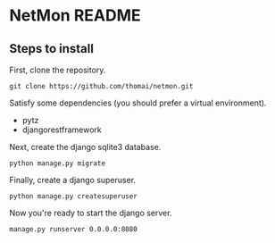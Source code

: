 NetMon README
=============

## Steps to install
First, clone the repository.

    git clone https://github.com/thomai/netmon.git

Satisfy some dependencies (you should prefer a virtual environment).

* pytz
* djangorestframework

Next, create the django sqlite3 database.

    python manage.py migrate

Finally, create a django superuser.

    python manage.py createsuperuser

Now you're ready to start the django server.

    manage.py runserver 0.0.0.0:8080
